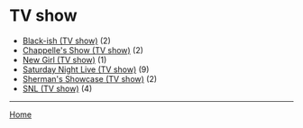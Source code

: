 # TV show

  * [Black-ish (TV show)](./tv-show/black-ish/) (2)
  * [Chappelle's Show (TV show)](./tv-show/chappelle-s-show/) (2)
  * [New Girl (TV show)](./tv-show/new-girl/) (1)
  * [Saturday Night Live (TV show)](./tv-show/saturday-night-live/) (9)
  * [Sherman's Showcase (TV show)](./tv-show/sherman-s-showcase/) (2)
  * [SNL (TV show)](./tv-show/snl/) (4)

----

[Home](../)
